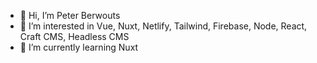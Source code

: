 - 👋 Hi, I’m Peter Berwouts
- 👀 I’m interested in Vue, Nuxt, Netlify, Tailwind, Firebase, Node, React, Craft CMS, Headless CMS
- 🌱 I’m currently learning Nuxt


<!---
peterbrwts/peterbrwts is a ✨ special ✨ repository because its `README.md` (this file) appears on your GitHub profile.
You can click the Preview link to take a look at your changes.
--->
